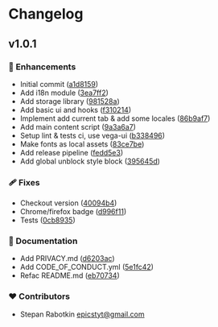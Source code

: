 # Changelog


## v1.0.1


### 🚀 Enhancements

- Initial commit ([a1d8159](https://github.com/EpicStep/CanCopy/commit/a1d8159))
- Add i18n module ([3ea7ff2](https://github.com/EpicStep/CanCopy/commit/3ea7ff2))
- Add storage library ([981528a](https://github.com/EpicStep/CanCopy/commit/981528a))
- Add basic ui and hooks ([f310214](https://github.com/EpicStep/CanCopy/commit/f310214))
- Implement add current tab & add some locales ([86b9af7](https://github.com/EpicStep/CanCopy/commit/86b9af7))
- Add main content script ([9a3a6a7](https://github.com/EpicStep/CanCopy/commit/9a3a6a7))
- Setup lint & tests ci, use vega-ui ([b338496](https://github.com/EpicStep/CanCopy/commit/b338496))
- Make fonts as local assets ([83ce7be](https://github.com/EpicStep/CanCopy/commit/83ce7be))
- Add release pipeline ([fedd5e3](https://github.com/EpicStep/CanCopy/commit/fedd5e3))
- Add global unblock style block ([395645d](https://github.com/EpicStep/CanCopy/commit/395645d))

### 🩹 Fixes

- Checkout version ([40094b4](https://github.com/EpicStep/CanCopy/commit/40094b4))
- Chrome/firefox badge ([d996f11](https://github.com/EpicStep/CanCopy/commit/d996f11))
- Tests ([0cb8935](https://github.com/EpicStep/CanCopy/commit/0cb8935))

### 📖 Documentation

- Add PRIVACY.md ([d6203ac](https://github.com/EpicStep/CanCopy/commit/d6203ac))
- Add CODE_OF_CONDUCT.yml ([5e1fc42](https://github.com/EpicStep/CanCopy/commit/5e1fc42))
- Refac README.md ([eb70734](https://github.com/EpicStep/CanCopy/commit/eb70734))

### ❤️ Contributors

- Stepan Rabotkin <epicstyt@gmail.com>

